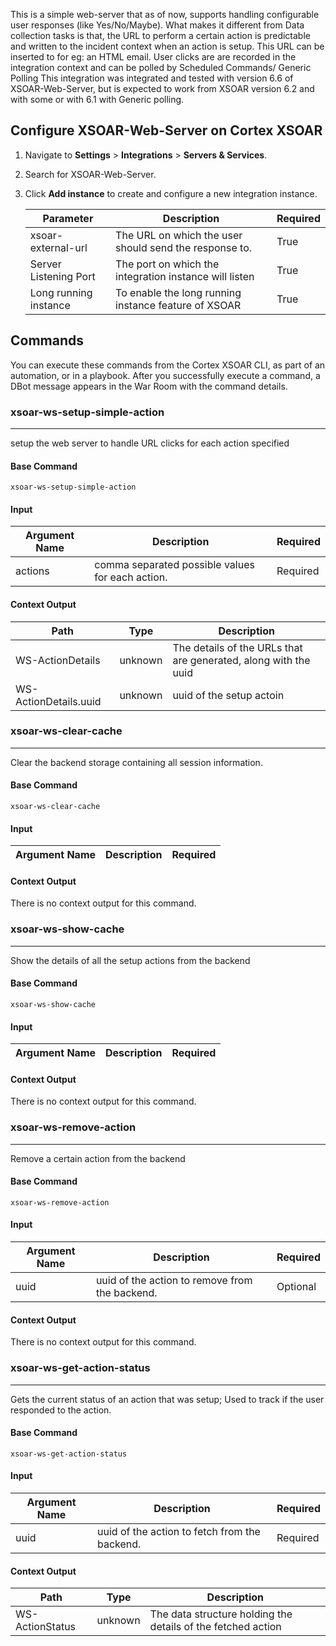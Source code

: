 This is a simple web-server that as of now, supports handling configurable user responses (like Yes/No/Maybe). What makes it different from Data collection tasks is that, the URL to perform a certain action is predictable and written to the incident context when an action is setup. This URL can be inserted to for eg: an HTML email.  User clicks are  are recorded in the integration context and can be polled by Scheduled Commands/ Generic Polling
This integration was integrated and tested with version 6.6 of XSOAR-Web-Server, but is expected to work from XSOAR version 6.2 and with some or with 6.1 with Generic polling.

## Configure XSOAR-Web-Server on Cortex XSOAR

1. Navigate to **Settings** > **Integrations** > **Servers & Services**.
2. Search for XSOAR-Web-Server.
3. Click **Add instance** to create and configure a new integration instance.

    | **Parameter** | **Description** | **Required** |
    | --- | --- | --- |
    | xsoar-external-url | The URL on which the user should send the response to. | True |
    | Server Listening Port | The port on which the integration instance will listen | True |
    | Long running instance | To enable the long running instance feature of XSOAR | True |

## Commands
You can execute these commands from the Cortex XSOAR CLI, as part of an automation, or in a playbook.
After you successfully execute a command, a DBot message appears in the War Room with the command details.
### xsoar-ws-setup-simple-action
***
setup the web server to handle URL clicks for each action specified


#### Base Command

`xsoar-ws-setup-simple-action`
#### Input

| **Argument Name** | **Description** | **Required** |
| --- | --- | --- |
| actions | comma separated possible values for each action. | Required | 


#### Context Output

| **Path** | **Type** | **Description** |
| --- | --- | --- |
| WS-ActionDetails | unknown | The details of the URLs that are generated, along with the uuid | 
| WS-ActionDetails.uuid | unknown | uuid of the setup actoin | 

### xsoar-ws-clear-cache
***
Clear the backend storage containing all session information.


#### Base Command

`xsoar-ws-clear-cache`
#### Input

| **Argument Name** | **Description** | **Required** |
| --- | --- | --- |


#### Context Output

There is no context output for this command.
### xsoar-ws-show-cache
***
Show the details of all the setup actions from the backend


#### Base Command

`xsoar-ws-show-cache`
#### Input

| **Argument Name** | **Description** | **Required** |
| --- | --- | --- |


#### Context Output

There is no context output for this command.
### xsoar-ws-remove-action
***
Remove a certain action from the backend


#### Base Command

`xsoar-ws-remove-action`
#### Input

| **Argument Name** | **Description** | **Required** |
| --- | --- | --- |
| uuid | uuid of the action to remove from the backend. | Optional | 


#### Context Output

There is no context output for this command.
### xsoar-ws-get-action-status
***
Gets the current status of an action that was setup; Used to track if the user responded to the action.


#### Base Command

`xsoar-ws-get-action-status`
#### Input

| **Argument Name** | **Description** | **Required** |
| --- | --- | --- |
| uuid | uuid of the action to fetch from the backend. | Required | 


#### Context Output

| **Path** | **Type** | **Description** |
| --- | --- | --- |
| WS-ActionStatus | unknown | The data structure holding the details of the fetched action | 
